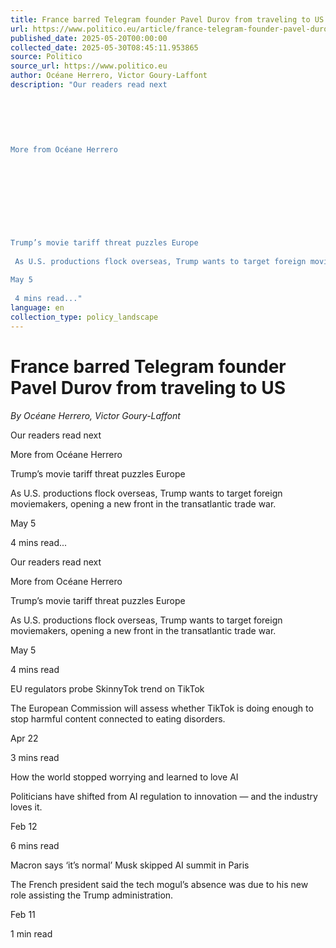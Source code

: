 ```yaml
---
title: France barred Telegram founder Pavel Durov from traveling to US
url: https://www.politico.eu/article/france-telegram-founder-pavel-durov-from-travelling-us-business-related-trip/
published_date: 2025-05-20T00:00:00
collected_date: 2025-05-30T08:45:11.953865
source: Politico
source_url: https://www.politico.eu
author: Océane Herrero, Victor Goury-Laffont
description: "Our readers read next 
 
 
 
 
 
 
More from Océane Herrero 
 
 
 
 
 
 
 
 
 
Trump’s movie tariff threat puzzles Europe 
 
 As U.S. productions flock overseas, Trump wants to target foreign moviemakers, opening a new front in the transatlantic trade war. 
 
May 5 
 
 4 mins read..."
language: en
collection_type: policy_landscape
---
```


# France barred Telegram founder Pavel Durov from traveling to US

*By Océane Herrero, Victor Goury-Laffont*

Our readers read next 
 
 
 
 
 
 
More from Océane Herrero 
 
 
 
 
 
 
 
 
 
Trump’s movie tariff threat puzzles Europe 
 
 As U.S. productions flock overseas, Trump wants to target foreign moviemakers, opening a new front in the transatlantic trade war. 
 
May 5 
 
 4 mins read...

Our readers read next

More from Océane Herrero

Trump’s movie tariff threat puzzles Europe 
 
 As U.S. productions flock overseas, Trump wants to target foreign moviemakers, opening a new front in the transatlantic trade war. 
 
May 5 
 
 4 mins read

EU regulators probe SkinnyTok trend on TikTok 
 
 The European Commission will assess whether TikTok is doing enough to stop harmful content connected to eating disorders. 
 
Apr 22 
 
 3 mins read

How the world stopped worrying and learned to love AI 
 
 Politicians have shifted from AI regulation to innovation — and the industry loves it. 
 
Feb 12 
 
 6 mins read

Macron says ‘it’s normal’ Musk skipped AI summit in Paris 
 
 The French president said the tech mogul’s absence was due to his new role assisting the Trump administration. 
 
Feb 11 
 
 1 min read